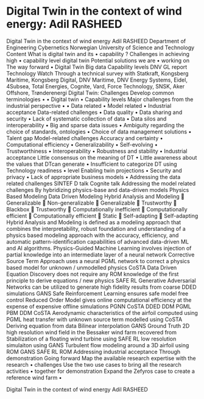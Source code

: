 # Digital Twin in the context of wind energy: Adil RASHEED

Digital Twin in the context of
wind energy
Adil RASHEED
Department of Engineering Cybernetics
Norwegian University of Science and Technology
Content
What is digital twin and its
•
capability ?
Challenges in achieving high
•
capability level digital twin
Potential solutions we are
•
working on
The way forward
•
Digital Twin
Big data
Capability levels
DNV GL report
Technology Watch
Through a technical survey with Statkraft, Kongsberg Maritime,
Kongsberg Digital, DNV Maritime, DNV Energy Systems, Eidel,
4Subsea, Total Energies, Cognite, Vard, Force Technology, SNSK,
Aker Offshore, Trønderenergi
Digital Twin: Challenges
Develop common terminologies
•
• Digital twin
• Capability levels
Major challenges from the industrial perspective
•
• Data related
• Model related
• Industrial acceptance
Data-related challenges
• Data quality
• Data sharing and security
• Lack of systematic collection of
data
• Data silos and interoperability
• Big and sparse data issues
• Ambiguity regarding the choice of
standards, ontologies
• Choice of data management
solutions
• Talent gap
Model-related challenges
Accuracy and certainty
•
Computational efficiency
•
Generalizability
•
Self-evolving
•
Trustworthiness
•
Interoperability
•
Robustness and stability
•
Industrial acceptance
Little consensus on the meaning of DT
•
Little awareness about the values that DTcan generate
•
Insufficient to categorize DT using Technology readiness
•
level
Enabling twin projections
•
Security and privacy
•
Lack of appropriate business models
•
Addressing the data related
challenges
SINTEF D talk
Cognite talk
Addressing the model
related challenges
By hybridizing physics-base and data-driven models
Physics Based Modeling Data Driven Modeling Hybrid Analysis and Modeling
 Generalizable  Non-generalizable  Generalizable
 Trustworthy  Blackbox  Trustworthy
 Computationally inefficient  Computationally efficient  Computationally efficient
 Static  Self-adapting  Self-adapting
Hybrid Analysis and Modeling is defined as a modeling approach that combines the
interpretability, robust foundation and understanding of a physics based modeling
approach with the accuracy, efficiency, and automatic pattern-identification
capabilities of advanced data-driven ML and AI algorithms.
Physics-Guided Machine Learning involves injection
of partial knowledge into an intermediate layer of a
neural network
Corrective Source Term Approach uses a neural
PGML
network to correct a physics based model for
unknown / unmodelled physics
CoSTA
Data Driven Equation Discovery does not require any
ROM
knowledge of the first principle to derive equations /
new physics
SAFE RL
Generative Adversarial Networks can be utilized
to generate high fidelity results from coarse
DDED simulations
GANS
Safe Reinforcement Learning ensures safe model
free control
Reduced Order Model gives online computational
efficiency at the expense of expensive offline
simulations
PGNN CoSTA DDED
DDM
PGML
PBM
DDM
CoSTA
Aerodynamic characteristics of the airfoil computed using PGML heat transfer with unknown source term modelled using CoSTA Deriving equation from data
Bilinear interpolation GANS Ground Truth
2D high resolution wind field in the Bessaker wind farm recovered from Stabilization of a floating wind turbine using SAFE RL
low resolution simulaiton using GANS Turbulent flow modeling around a 3D airfoil using ROM
GANS SAFE RL ROM
Addressing industrial
acceptance
Through demonstration
Going forward
Map the available research expertise with the research
•
challenges
Use the two use cases to bring all the research activities
•
together for demonstration
Expand the Zefyros case to create a reference wind farm
•

Digital Twin in the context of
wind energy
Adil RASHEED